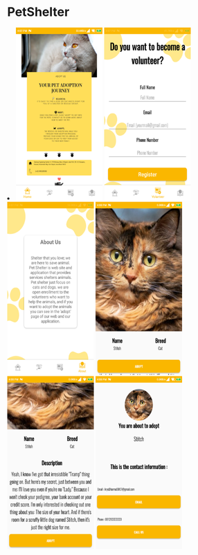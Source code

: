 # PetShelter
<li>
<img src="https://github.com/AyraDhrma/PetShelter/blob/master/screenshot/screenshot1.png" width="200" height="400">
<img src="https://github.com/AyraDhrma/PetShelter/blob/master/screenshot/screenshot3.png" width="200" height="400">
<img src="https://github.com/AyraDhrma/PetShelter/blob/master/screenshot/screenshot4.png" width="200" height="400">
<img src="https://github.com/AyraDhrma/PetShelter/blob/master/screenshot/screenshot5.png" width="200" height="400">
<img src="https://github.com/AyraDhrma/PetShelter/blob/master/screenshot/screenshot6.png" width="200" height="400">
<img src="https://github.com/AyraDhrma/PetShelter/blob/master/screenshot/7screenshot.png" width="200" height="400">
</li>
